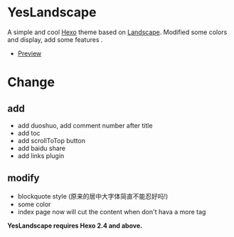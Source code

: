 # YesLandscape

A simple and cool [Hexo](http://hexo.io/) theme based on [Landscape](https://github.com/hexojs/hexo-theme-landscape). Modified some colors and display, add some features .

- [Preview](http://www.yekezhong.com)

# Change

## add
* add duoshuo, add comment number after title
* add toc
* add scrollToTop button
* add baidu share
* add links plugin

## modify
* blockquote style (原来的居中大字体简直不能忍好吗!)
* some color
* index page now will cut the content when don't hava a more tag

**YesLandscape requires Hexo 2.4 and above.**
